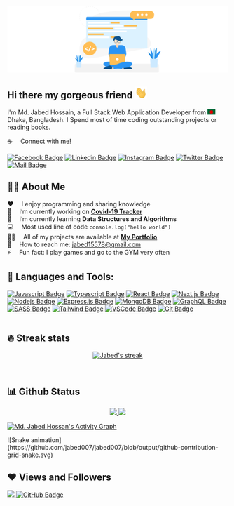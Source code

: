 ![Github Banner](assets/github-banner.png)
## Hi there my gorgeous friend <img src="assets/hello.gif" width="28px" alt="hi">

I'm Md. Jabed Hossain, a Full Stack Web Application Developer from <img src="assets/bangladesh.png" width="18"/> Dhaka, Bangladesh. I Spend most of time coding outstanding projects or reading books.

:coffee: &emsp;Connect with me!

[![Facebook Badge](https://img.shields.io/badge/Facebook-1877F2?style=for-the-badge&logo=facebook&logoColor=white)](https://www.facebook.com/mdjabed.mdjabed.334/) [![Linkedin Badge](https://img.shields.io/badge/LinkedIn-0077B5?style=for-the-badge&logo=linkedin&logoColor=white)](https://www.linkedin.com/in/jabed007/) [![Instagram Badge](https://img.shields.io/badge/Instagram-E4405F?style=for-the-badge&logo=instagram&logoColor=white)](https://instagram.com) [![Twitter Badge](https://img.shields.io/badge/Twitter-1DA1F2?style=for-the-badge&logo=twitter&logoColor=white)](https://twitter.com/MDJABEDofficial) [![Mail Badge](https://img.shields.io/badge/Gmail-D14836?style=for-the-badge&logo=gmail&logoColor=white)](mailto:jabed15578@gmail.com)

## 🙋‍♂️ About Me

:hearts: &emsp;I enjoy programming and sharing knowledge <br/>
🔭 &emsp;I’m currently working on **[Covid-19 Tracker](https://covid-19-tracker-e4bda.web.app/)**<br/>
🌱 &emsp;I’m currently learning **Data Structures and Algorithms**<br/>
:computer: &emsp;Most used line of code `console.log("hello world")` <br/>
👨‍💻 &emsp;All of my projects are available at **[My Portfolio](https://subhamraoniar.com)**<br/>
:e-mail: &emsp;How to reach me: jabed15578@gmail.com<br/>
⚡ &emsp;Fun fact: I play games and go to the GYM very often<br/>

## 🚀 Languages and Tools:

[![Javascript Badge](https://img.shields.io/badge/-Javascript-F0DB4F?style=for-the-badge&labelColor=black&logo=javascript&logoColor=F0DB4F)](#) [![Typescript Badge](https://img.shields.io/badge/-Typescript-007acc?style=for-the-badge&labelColor=black&logo=typescript&logoColor=007acc)](#) [![React Badge](https://img.shields.io/badge/-React-61DBFB?style=for-the-badge&labelColor=black&logo=react&logoColor=61DBFB)](#) [![Next.js Badge](https://img.shields.io/badge/next.js-000000?style=for-the-badge&logo=nextdotjs&logoColor=white)](#) [![Nodejs Badge](https://img.shields.io/badge/-Nodejs-3C873A?style=for-the-badge&labelColor=black&logo=node.js&logoColor=3C873A)](#) [![Express.js Badge](https://img.shields.io/badge/Express.js-000000?style=for-the-badge&logo=express&logoColor=white)](#) [![MongoDB Badge](https://img.shields.io/badge/MongoDB-4EA94B?style=for-the-badge&logo=mongodb&logoColor=white)](#) [![GraphQL Badge](https://img.shields.io/badge/-GraphQl-e535ab?style=for-the-badge&labelColor=black&logo=node.js&logoColor=e535ab)](#) [![SASS Badge](https://img.shields.io/badge/Sass-CC6699?style=for-the-badge&logo=sass&logoColor=white)](#) [![Tailwind Badge](https://img.shields.io/badge/Tailwind%20CSS-092749?style=for-the-badge&logo=tailwindcss&logoColor=06B6D4&labelColor=000000)](#) [![VSCode Badge](https://img.shields.io/badge/Visual_Studio-5C2D91?style=for-the-badge&logo=visual%20studio&logoColor=white)](#) [![Git Badge](https://img.shields.io/badge/Git-F05032?style=for-the-badge&logo=git&logoColor=white)](#)
<br/><br/>

## 🔥 Streak stats

<!-- GitHub Readme Streak Stats - https://github.com/DenverCoder1/github-readme-streak-stats -->
<p align="center">
  <a href="https://github.com/jabed007/github-readme-streak-stats">
    <img title="🔥 Get streak stats for your profile at git.io/streak-stats" alt="Jabed's streak" src="https://github-readme-streak-stats.herokuapp.com?user=jabed007&theme=monokai-metallian&hide_border=true"/>
  </a>
</p>
<br/>

## 📊 Github Status
<!--
<a href="https://github.com/jabed007/github-readme-stats"><img alt="Jabed's Github Stats" src="https://github-readme-stats.vercel.app/api?username=jabed007&show_icons=true&count_private=true&theme=react&hide_border=true&bg_color=0D1117" /></a>
<a href="https://github.com/jabed007/github-readme-stats"><img alt="Jabed's Top Languages" src="https://github-readme-stats.vercel.app/api/top-langs/?username=jabed007&langs_count=8&count_private=true&layout=compact&theme=react&hide_border=true&bg_color=0D1117" /></a>
<br/>
<b>Note:</b> Top languages is only a metric of the languages my public code consists of and doesn't reflect experience or skill level.
<br/>
<br/>
-->
<div align="center">
  <a href="https://github.com/jabed007">
  <img height="180em" src="https://github-readme-stats.vercel.app/api?username=jabed007&show_icons=true&theme=dracula&include_all_commits=true&count_private=true&hide_border=true"/>
  <img height="182em" src="https://github-readme-stats.vercel.app/api/top-langs/?username=jabed007&layout=compact&langs_count=7&theme=dracula&hide_border=true"/>
</div>

<a href="https://github.com/jabed007/github-readme-activity-graph"><img alt="Md. Jabed Hossan's Activity Graph" src="https://activity-graph.herokuapp.com/graph?username=jabed007&theme=react&bg_color=0D1117&color=5BCDEC&line=5BCDEC&point=FFFFFF&hide_border=true" /></a>
<!--
<a href="https://github.com/jabed007/github-readme-activity-graph"><img alt="Jabed's Activity Graph" src="https://blooming-savannah-50472.herokuapp.com/graph?username=jabed007&theme=monokai-metallian&hide_border=true" /></a>
-->
<div>
  ![Snake animation](https://github.com/jabed007/jabed007/blob/output/github-contribution-grid-snake.svg)
</div>

## ❤ Views and Followers
<a href="https://github.com/jabed007/github-profile-views-counter">
    <img src="https://komarev.com/ghpvc/?username=jabed007">
</a>
<a href="https://github.com/jabed007?tab=followers"><img src="https://img.shields.io/github/followers/jabed007?label=Followers&style=social" alt="GitHub Badge"></a>
